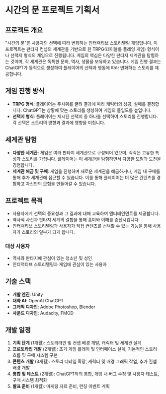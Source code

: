 # 시간의 문 프로젝트 기획서

## 프로젝트 개요

"시간의 문"은 사용자의 선택에 따라 변화하는 인터랙티브 스토리텔링 게임입니다. 이 프로젝트는 판타지 컨셉의 세계관을 기반으로 한 TRPG(테이블롤 플레잉 게임) 형식이나 선택지 형식의 게임으로 진행됩니다. 게임의 핵심은 다양한 판타지 세계관을 탐험하는 것이며, 각 세계관은 독특한 문화, 역사, 생물을 보유하고 있습니다. 게임 진행 결과는 ChatGPT가 동적으로 생성하여 플레이어의 선택과 행동에 따라 변화하는 스토리를 제공합니다.

## 게임 진행 방식

- **TRPG 형식**: 플레이어는 주사위를 굴려 결과에 따라 캐릭터의 성공, 실패를 결정합니다. ChatGPT는 상황에 맞는 스토리를 생성하여 게임의 몰입도를 높입니다.
- **선택지 형식**: 플레이어는 제시된 선택지 중 하나를 선택하여 스토리를 진행합니다. 각 선택은 스토리의 방향과 결과에 영향을 미칩니다.

## 세계관 탐험

- **다양한 세계관**: 게임은 여러 판타지 세계관으로 구성되어 있으며, 각각은 고유한 특성과 스토리를 가집니다. 플레이어는 이 세계관을 탐험하면서 다양한 모험과 도전을 경험합니다.
- **세계관 해금 및 구매**: 게임을 진행하며 새로운 세계관을 해금하거나, 게임 내 구매를 통해 추가 세계관에 접근할 수 있습니다. 이를 통해 플레이어는 더 많은 컨텐츠를 경험하고 자신만의 모험을 만들어갈 수 있습니다.

## 프로젝트 목적

- 사용자에게 선택의 중요성과 그 결과에 대해 교육하며 엔터테인먼트를 제공합니다.
- 역사적 사건과 판타지 세계의 결합을 통해 흥미와 이해를 증진시킵니다.
- 인터랙티브 스토리텔링과 사용자가 직접 컨텐츠를 선택할 수 있는 기능을 통해 사용자가 스토리의 일부가 되게 합니다.

### 대상 사용자

- 역사와 판타지에 관심이 있는 청소년 및 성인
- 인터랙티브 스토리텔링과 게임에 관심이 있는 사용자

## 기술 스택

- **개발 엔진**: Unity
- **대화 AI**: OpenAI ChatGPT
- **그래픽 디자인**: Adobe Photoshop, Blender
- **사운드 디자인**: Audacity, FMOD

## 개발 일정

1. **기획 단계** (1개월): 스토리라인 및 컨셉 배경 개발, 캐릭터 및 세계관 설계
2. **프로토타입 개발** (2개월): 초기 게임 플레이 및 인터페이스 설계, 기본적인 스토리 흐름 및 구매 시스템 구현
3. **콘텐츠 개발** (3개월): 스토리 디테일 확장, 캐릭터 및 배경 그래픽 작업, 추가 컨셉 배경 개발
4. **통합 및 테스트** (2개월): ChatGPT와의 통합, 게임 내 버그 수정 및 사용자 테스트, 구매 시스템 최적화
5. **발표 준비** (1개월): 마케팅 자료 준비, 런칭 이벤트 계획

